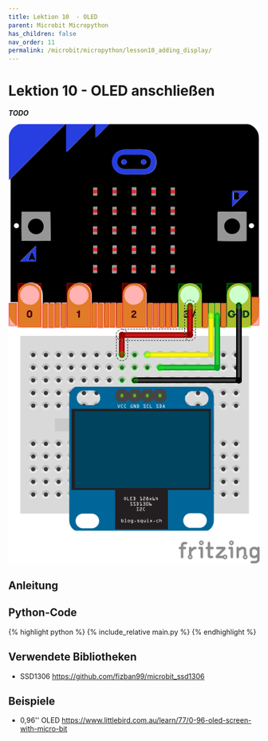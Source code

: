 ```yaml
---
title: Lektion 10  - OLED
parent: Microbit Micropython
has_children: false
nav_order: 11
permalink: /microbit/micropython/lesson10_adding_display/
---
```


# Lektion 10 - OLED anschließen 

___TODO___

![Wiring](./wiring.png "Wiring")

## Anleitung

## Python-Code

{% highlight python %}
    {% include_relative main.py %}
{% endhighlight %}

## Verwendete Bibliotheken

- SSD1306 https://github.com/fizban99/microbit_ssd1306

## Beispiele

- 0,96'' OLED https://www.littlebird.com.au/learn/77/0-96-oled-screen-with-micro-bit
